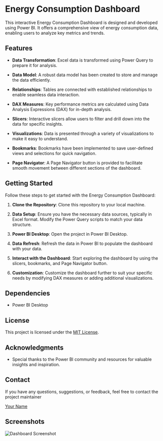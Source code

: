 # Energy Consumption Dashboard

This interactive Energy Consumption Dashboard is designed and developed using Power BI. It offers a comprehensive view of energy consumption data, enabling users to analyze key metrics and trends.

## Features

- **Data Transformation**: Excel data is transformed using Power Query to prepare it for analysis.

- **Data Model**: A robust data model has been created to store and manage the data efficiently.

- **Relationships**: Tables are connected with established relationships to enable seamless data interaction.

- **DAX Measures**: Key performance metrics are calculated using Data Analysis Expressions (DAX) for in-depth analysis.

- **Slicers**: Interactive slicers allow users to filter and drill down into the data for specific insights.

- **Visualizations**: Data is presented through a variety of visualizations to make it easy to understand.

- **Bookmarks**: Bookmarks have been implemented to save user-defined views and selections for quick navigation.

- **Page Navigator**: A Page Navigator button is provided to facilitate smooth movement between different sections of the dashboard.

## Getting Started

Follow these steps to get started with the Energy Consumption Dashboard:

1. **Clone the Repository**: Clone this repository to your local machine.

2. **Data Setup**: Ensure you have the necessary data sources, typically in Excel format. Modify the Power Query scripts to match your data structure.

3. **Power BI Desktop**: Open the project in Power BI Desktop.

4. **Data Refresh**: Refresh the data in Power BI to populate the dashboard with your data.

5. **Interact with the Dashboard**: Start exploring the dashboard by using the slicers, bookmarks, and Page Navigator button.

6. **Customization**: Customize the dashboard further to suit your specific needs by modifying DAX measures or adding additional visualizations.

## Dependencies

- Power BI Desktop

## License

This project is licensed under the [MIT License](LICENSE.md).

## Acknowledgments

- Special thanks to the Power BI community and resources for valuable insights and inspiration.

## Contact

If you have any questions, suggestions, or feedback, feel free to contact the project maintainer

[Your Name](mailto:youremail@example.com)

## Screenshots

![Dashboard Screenshot](screenshot.png)
